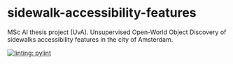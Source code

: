 # sidewalk-accessibility-features
MSc AI thesis project (UvA). Unsupervised Open-World Object Discovery of sidewalks accessibility features in the city of Amsterdam.

[![linting: pylint](https://img.shields.io/badge/linting-pylint-yellowgreen)](https://github.com/PyCQA/pylint)
